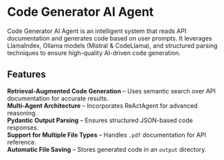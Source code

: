 # **Code Generator AI Agent**  

Code Generator AI Agent is an intelligent system that reads API documentation and generates code based on user prompts. It leverages LlamaIndex, Ollama models (Mistral & CodeLlama), and structured parsing techniques to ensure high-quality AI-driven code generation.  

## **Features**  
 **Retrieval-Augmented Code Generation** – Uses semantic search over API documentation for accurate results.  
 **Multi-Agent Architecture** – Incorporates ReActAgent for advanced reasoning.  
 **Pydantic Output Parsing** – Ensures structured JSON-based code responses.  
 **Support for Multiple File Types** – Handles `.pdf` documentation for API reference.  
 **Automatic File Saving** – Stores generated code in an `output` directory.  
